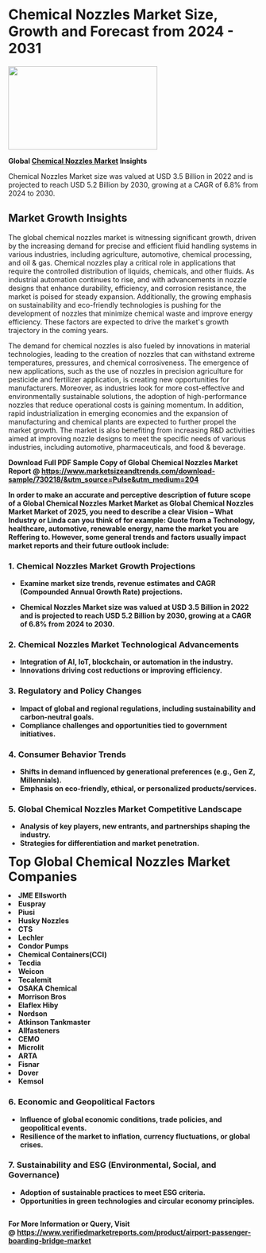 <H1>Chemical Nozzles Market Size, Growth and Forecast from 2024 - 2031</H1><img class="aligncenter size-medium wp-image-584254" src="https://thirdeyenews.in/wp-content/uploads/2024/09/Global-Market-Research-300x168.jpeg" alt="" width="300" height="168" /><p><strong>Global&nbsp;<a href="https://www.marketsizeandtrends.com/download-sample/730218/&amp;utm_source=Pulse&amp;utm_medium=204">Chemical Nozzles Market</a> Insights</strong></p><p>Chemical Nozzles Market size was valued at USD 3.5 Billion in 2022 and is projected to reach USD 5.2 Billion by 2030, growing at a CAGR of 6.8% from 2024 to 2030.</p><p><h2>Market Growth Insights</h2> <p>The global chemical nozzles market is witnessing significant growth, driven by the increasing demand for precise and efficient fluid handling systems in various industries, including agriculture, automotive, chemical processing, and oil & gas. Chemical nozzles play a critical role in applications that require the controlled distribution of liquids, chemicals, and other fluids. As industrial automation continues to rise, and with advancements in nozzle designs that enhance durability, efficiency, and corrosion resistance, the market is poised for steady expansion. Additionally, the growing emphasis on sustainability and eco-friendly technologies is pushing for the development of nozzles that minimize chemical waste and improve energy efficiency. These factors are expected to drive the market's growth trajectory in the coming years.</p> <p><strong></strong></p> <p>The demand for chemical nozzles is also fueled by innovations in material technologies, leading to the creation of nozzles that can withstand extreme temperatures, pressures, and chemical corrosiveness. The emergence of new applications, such as the use of nozzles in precision agriculture for pesticide and fertilizer application, is creating new opportunities for manufacturers. Moreover, as industries look for more cost-effective and environmentally sustainable solutions, the adoption of high-performance nozzles that reduce operational costs is gaining momentum. In addition, rapid industrialization in emerging economies and the expansion of manufacturing and chemical plants are expected to further propel the market growth. The market is also benefiting from increasing R&D activities aimed at improving nozzle designs to meet the specific needs of various industries, including automotive, pharmaceuticals, and food & beverage. <p><strong></p><p><span class=""><strong>Download Full PDF Sample Copy of Global Chemical Nozzles Market Report</strong> @ <a href="https://www.marketsizeandtrends.com/download-sample/730218/&amp;utm_source=Pulse&amp;utm_medium=204" target="_blank">https://www.marketsizeandtrends.com/download-sample/730218/&amp;utm_source=Pulse&amp;utm_medium=204</a></span></p><p>In order to make an accurate and perceptive description of future scope of a Global&nbsp;Chemical Nozzles Market Market as Global&nbsp;Chemical Nozzles Market Market of 2025, you need to describe a clear Vision &ndash; What Industry or Linda can you think of for example: Quote from a Technology, healthcare, automotive, renewable energy, name the market you are Reffering to. However, some general trends and factors usually impact market reports and their future outlook include:</p><h3>1.&nbsp;<strong>Chemical Nozzles Market Growth Projections</strong></h3><ul><li>Examine market size trends, revenue estimates and CAGR (Compounded Annual Growth Rate) projections.</li><li><p>Chemical Nozzles Market size was valued at USD 3.5 Billion in 2022 and is projected to reach USD 5.2 Billion by 2030, growing at a CAGR of 6.8% from 2024 to 2030.</p></li></ul><h3>2.&nbsp;<strong>Chemical Nozzles Market Technological Advancements</strong></h3><ul><li>Integration of AI, IoT, blockchain, or automation in the industry.</li><li>Innovations driving cost reductions or improving efficiency.</li></ul><h3>3.&nbsp;<strong>Regulatory and Policy Changes</strong></h3><ul><li>Impact of global and regional regulations, including sustainability and carbon-neutral goals.</li><li>Compliance challenges and opportunities tied to government initiatives.</li></ul><h3>4.&nbsp;<strong>Consumer Behavior Trends</strong></h3><ul><li>Shifts in demand influenced by generational preferences (e.g., Gen Z, Millennials).</li><li>Emphasis on eco-friendly, ethical, or personalized products/services.</li></ul><h3>5.&nbsp;<strong>Global Chemical Nozzles Market Competitive Landscape</strong></h3><ul><li>Analysis of key players, new entrants, and partnerships shaping the industry.</li><li>Strategies for differentiation and market penetration.</li></ul><p data-pm-slice="1 1 []"><span style="color: inherit; font-family: inherit; font-size: 25px;">Top Global Chemical Nozzles Market Companies</span></p><div class="" data-test-id=""><p><li>JME Ellsworth</li><li> Euspray</li><li> Piusi</li><li> Husky Nozzles</li><li> CTS</li><li> Lechler</li><li> Condor Pumps</li><li> Chemical Containers(CCI)</li><li> Tecdia</li><li> Weicon</li><li> Tecalemit</li><li> OSAKA Chemical</li><li> Morrison Bros</li><li> Elaflex Hiby</li><li> Nordson</li><li> Atkinson Tankmaster</li><li> Allfasteners</li><li> CEMO</li><li> Microlit</li><li> ARTA</li><li> Fisnar</li><li> Dover</li><li> Kemsol</li></p></div><h3>6.&nbsp;<strong>Economic and Geopolitical Factors</strong></h3><ul><li>Influence of global economic conditions, trade policies, and geopolitical events.</li><li>Resilience of the market to inflation, currency fluctuations, or global crises.</li></ul><h3>7.&nbsp;<strong>Sustainability and ESG (Environmental, Social, and Governance)</strong></h3><ul><li>Adoption of sustainable practices to meet ESG criteria.</li><li>Opportunities in green technologies and circular economy principles.</li></ul><h2><strong style="font-size: 14px;">For More Information or Query, Visit @&nbsp;</strong><a style="background-color: #ffffff; font-size: 14px;" href="https://www.marketsizeandtrends.com/report/chemical-nozzles-market/" target="_blank">https://www.verifiedmarketreports.com/product/airport-passenger-boarding-bridge-market</a></h2>
